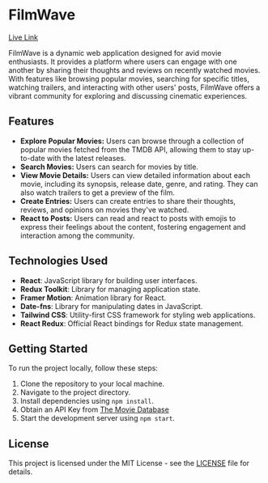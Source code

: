 # FilmWave

[Live Link](https://sharmaineb.github.io/acs-3330-custom-project/)

FilmWave is a dynamic web application designed for avid movie enthusiasts. It provides a platform where users can engage with one another by sharing their thoughts and reviews on recently watched movies. With features like browsing popular movies, searching for specific titles, watching trailers, and interacting with other users' posts, FilmWave offers a vibrant community for exploring and discussing cinematic experiences.

## Features

- **Explore Popular Movies:** Users can browse through a collection of popular movies fetched from the TMDB API, allowing them to stay up-to-date with the latest releases.
- **Search Movies:** Users can search for movies by title.
- **View Movie Details:** Users can view detailed information about each movie, including its synopsis, release date, genre, and rating. They can also watch trailers to get a preview of the film.
- **Create Entries:** Users can create entries to share their thoughts, reviews, and opinions on movies they've watched.
- **React to Posts:** Users can read and react to posts with emojis to express their feelings about the content, fostering engagement and interaction among the community.

## Technologies Used

- **React**: JavaScript library for building user interfaces.
- **Redux Toolkit**: Library for managing application state.
- **Framer Motion**: Animation library for React.
- **Date-fns**: Library for manipulating dates in JavaScript.
- **Tailwind CSS**: Utility-first CSS framework for styling web applications.
- **React Redux**: Official React bindings for Redux state management.

## Getting Started

To run the project locally, follow these steps:

1. Clone the repository to your local machine.
2. Navigate to the project directory.
3. Install dependencies using `npm install`.
4. Obtain an API Key from [The Movie Database](https://developer.themoviedb.org/reference/intro/getting-started)
5. Start the development server using `npm start`.


## License

This project is licensed under the MIT License - see the [LICENSE](LICENSE) file for details.